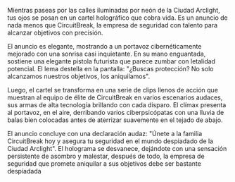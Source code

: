 Mientras paseas por las calles iluminadas por neón de la Ciudad Arclight, tus ojos se posan en un cartel holográfico que cobra vida. Es un anuncio de nada menos que CircuitBreak, la empresa de seguridad con talento para alcanzar objetivos con precisión.

El anuncio es elegante, mostrando a un portavoz cibernéticamente mejorado con una sonrisa casi inquietante. En su mano enguantada, sostiene una elegante pistola futurista que parece zumbar con letalidad potencial. El lema destella en la pantalla: "¿Buscas protección? No solo alcanzamos nuestros objetivos, los aniquilamos".

Luego, el cartel se transforma en una serie de clips llenos de acción que muestran al equipo de élite de CircuitBreak en varios escenarios audaces, sus armas de alta tecnología brillando con cada disparo. El clímax presenta al portavoz, en el aire, derribando varios ciberpsicópatas con una lluvia de balas bien colocadas antes de aterrizar suavemente en el tejado de abajo.

El anuncio concluye con una declaración audaz: "Únete a la familia CircuitBreak hoy y asegura tu seguridad en el mundo despiadado de la Ciudad Arclight". El holograma se desvanece, dejándote con una sensación persistente de asombro y malestar, después de todo, la empresa de seguridad que promete aniquilar a sus objetivos debe ser bastante despiadada
